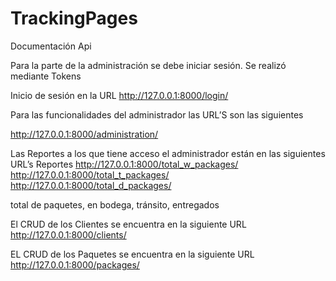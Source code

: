 # TrackingPages

Documentación Api

Para la parte de la administración se debe iniciar sesión. Se realizó mediante Tokens

Inicio de sesión en la URL http://127.0.0.1:8000/login/

Para las funcionalidades del administrador las URL’S son las siguientes

http://127.0.0.1:8000/administration/

Las Reportes a los que tiene acceso el administrador están en las siguientes URL’s
Reportes
http://127.0.0.1:8000/total_w_packages/
http://127.0.0.1:8000/total_t_packages/
http://127.0.0.1:8000/total_d_packages/

total de paquetes, en bodega, tránsito, entregados

El CRUD de los Clientes se encuentra en la siguiente URL
http://127.0.0.1:8000/clients/


EL CRUD de los Paquetes se encuentra en la siguiente URL
http://127.0.0.1:8000/packages/



